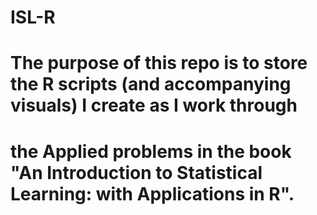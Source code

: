 # ISL-R

# The purpose of this repo is to store the R scripts (and accompanying visuals) I create as I work through
# the Applied problems in the book "An Introduction to Statistical Learning: with Applications in R".
